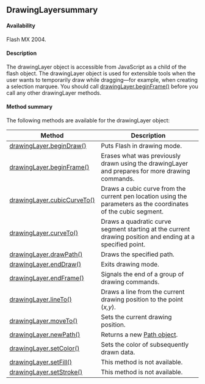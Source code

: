 ## DrawingLayersummary

#### Availability

Flash MX 2004.

#### Description

The drawingLayer object is accessible from JavaScript as a child of the flash object. The drawingLayer object is used for extensible tools when the user wants to temporarily draw while dragging—for example, when creating a selection marquee. You should call [drawingLayer.beginFrame()](../drawingLayer_object/drawingLaye1.md) before you call any other drawingLayer methods.

#### Method summary

The following methods are available for the drawingLayer object:

| **Method** | **Description** |
| --- | --- |
| [drawingLayer.beginDraw()](../drawingLayer_object/drawingLayer.md) | Puts Flash in drawing mode. |
| [drawingLayer.beginFrame()](../drawingLayer_object/drawingLaye1.md) | Erases what was previously drawn using the drawingLayer and prepares for more drawing commands. |
| [drawingLayer.cubicCurveTo()](../drawingLayer_object/drawingLaye2.md) | Draws a cubic curve from the current pen location using the parameters as the coordinates of the cubic segment. |
| [drawingLayer.curveTo()](../drawingLayer_object/drawingLaye3.md) | Draws a quadratic curve segment starting at the current drawing position and ending at a specified point. |
| [drawingLayer.drawPath()](../drawingLayer_object/drawingLaye4.md) | Draws the specified path. |
| [drawingLayer.endDraw()](../drawingLayer_object/drawingLaye5.md) | Exits drawing mode. |
| [drawingLayer.endFrame()](../drawingLayer_object/drawingLaye6.md) | Signals the end of a group of drawing commands. |
| [drawingLayer.lineTo()](../drawingLayer_object/drawingLaye7.md) | Draws a line from the current drawing position to the point (*x,y*). |
| [drawingLayer.moveTo()](../drawingLayer_object/drawingLaye8.md) | Sets the current drawing position. |
| [drawingLayer.newPath()](../drawingLayer_object/drawingLaye9.md) | Returns a new [Path object](../Path_object/path_summary.md). |
| [drawingLayer.setColor()](../drawingLayer_object/drawingLay10.md) | Sets the color of subsequently drawn data. |
| [drawingLayer.setFill()](../drawingLayer_object/drawingLay11.md) | This method is not available. |
| [drawingLayer.setStroke()](../drawingLayer_object/drawingLay12.md) | This method is not available. |
